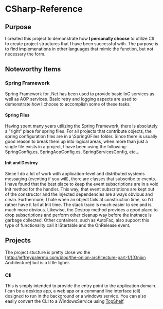 # CSharp-Reference
## Purpose
I created this project to demonstrate how **I personally choose** to utilize C# to create project structures that I have been successful with.  The purpose is to find implemenations in other languages that mimic the function, but not necessary the form.

## Noteworthy Items
### Spring Framework
Spring Framework for .Net has been used to provide basic IoC services as well as AOP services.  Basic retry and logging aspects are used to demonstrate how I choose to accomplish some of these tasks.

#### Spring Files
Having spent many years utilizing the Spring Framework, there is absolutely a "right" place for spring files.  For all projects that contribute objects, the spring configuration files are in a \SpringGFiles folder.  Since there is usually good reason to break them up into logical areas, when more than just a single file exists in a project, I have been using the following:  SpringConfig.cs, SpringAopConfig.cs, SpringServicesConfig, etc...

#### Init and Destroy
Since I do a lot of work with application-level and distributed systems messaging (eventing if you will), there are classes that subscribe to events.  I have found that the best place to keep the event subscriptions are in a void Init method for the handler.  This way, that event subscriptions are kept out of the constructor and the injected dependencies are always obvious and clean.  Furthermore, I hate when an object fails at construction time, so I'd rather have it fail at Init time.  The stack trace is much easier to see and is much more obvious.  Likewise, the Destroy method provides a good place to drop subscriptions and perform other cleanup way before the instnace is garbage collected.  Other containers, such as AutoFac, also support this type of functionality call it IStartable and the OnRelease event.

## Projects
The project stucture is pretty close wo the [http://jeffreypalermo.com/blog/the-onion-architecture-part-1/](Onion Architecture) but is a little ligher.

### Cli
This is simply intended to provide the entry point to the application domain.  I can be a desktop app, a web app or a command line interface (cli) designed to run in the background or a windows service.  You can also easily convert the CLI to a WindowsService using [TopShelf](http://topshelf-project.com/).
